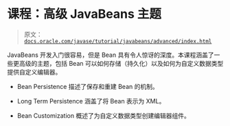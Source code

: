 # 课程：高级 JavaBeans 主题

> 原文：[`docs.oracle.com/javase/tutorial/javabeans/advanced/index.html`](https://docs.oracle.com/javase/tutorial/javabeans/advanced/index.html)

JavaBeans 开发入门很容易，但是 Bean 具有令人惊讶的深度。本课程涵盖了一些更高级的主题，包括 Bean 可以如何存储（持久化）以及如何为自定义数据类型提供自定义编辑器。

+   Bean Persistence 描述了保存和重建 Bean 的机制。

+   Long Term Persistence 涵盖了将 Bean 表示为 XML。

+   Bean Customization 概述了为自定义数据类型创建编辑器组件。
